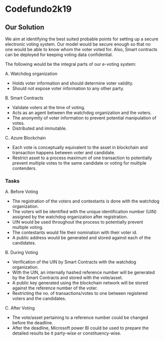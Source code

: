 # Codefundo2k19

## Our Solution

We aim at identifying the best suited probable points for setting up a secure electronic voting system. Our model would be secure enough so that no one would be able to know whom the voter voted for. Also, Smart contracts can be deployed for keeping voting data confidential.

The following would be the integral parts of our e-voting system:

   A. Watchdog organization

   - Holds voter information and should determine voter validity.
   - Should not expose voter information to any other party.


   B. Smart Contracts

   - Validate voters at the time of voting.
   - Acts as an agent between the watchdog organization and the voters.
   - The anonymity of voter information to prevent potential manipulation of votes.
   - Distributed and immutable.


   C. Azure Blockchain

   - Each vote is conceptually equivalent to the asset in blockchain and transaction happens between voter and candidate.
   - Restrict asset to a process maximum of one transaction to potentially prevent multiple votes to the same candidate or voting for multiple contenders.


### Tasks
 
   A. Before Voting  
 
   - The registration of the voters and contestants is done with the watchdog organization.
   - The voters will be identified with the unique identification number (UIN) assigned by the watchdog organization after registration.
   - UIN would be used throughout the process to potentially prevent multiple voting. 
   - The contestants would file their nomination with their voter id.
   -  A public address would be generated and stored against each of the candidates.

   B. During Voting 

   - Verification of the UIN by Smart Contracts with the watchdog organization.
   - With the UIN, an internally hashed reference number will be generated by the Smart Contracts and stored with the vote/asset.
   - A public key generated using the blockchain network will be stored against the reference number of the voter.
   - Restricting the no. of transactions/votes to one between registered voters and the candidates.

   C. After Voting 

   - The vote/asset pertaining to a reference number could be changed before the deadline.
   - After the deadline, Microsoft power BI could be used to prepare the detailed results be it party-wise or constituency-wise.


